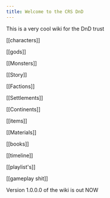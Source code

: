 ```yaml
---
title: Welcome to the CRS DnD
---
```


This is a very cool wiki for the DnD trust

[[characters]]

[[gods]]

[[Monsters]]

[[Story]]

[[Factions]]

[[Settlements]]

[[Continents]]

[[items]]

[[Materials]]

[[books]]

[[timeline]]

[[playlist's]]

[[gameplay shit]]


Version 1.0.0.0 of the wiki is out NOW



